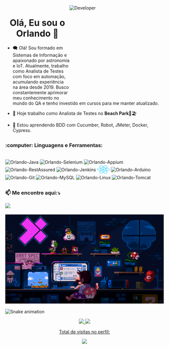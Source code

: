 <img src="https://ariagroup.io/wp-content/uploads/2020/06/automation-1-2.png" width="300" height="300" align="right" alt="Developer" title="Testes Automatizados">
                                    
<h1 align="center">Olá, Eu sou o Orlando 👋</h1>

- 🗨️ Olá! Sou formado em Sistemas de Informação e apaixonado por astronomia e IoT. Atualmente, trabalho como Analista de Testes com foco em automação, acumulando experiência na área desde 2019. Busco constantemente aprimorar meu conhecimento no mundo do QA e tenho investido em cursos para me manter atualizado.

- 🔭 Hoje trabalho como Analista de Testes no <b>Beach Park</b>🌊🏖️
- 🌱 Estou aprendendo BDD com Cucumber, Robot, JMeter, Docker, Cypress.

##
</p>
<h3 align="left">:computer: Linguagens e Ferramentas:</h3>
<p align="left">
<div style="display: inline_block"><br>
  <img align="center" alt="Orlando-Java" height="30" width="40" src="https://cdn.jsdelivr.net/gh/devicons/devicon/icons/java/java-original.svg" title="Java">
  <img align="center" alt="Orlando-Selenium" height="30" width="40" src="https://raw.githubusercontent.com/detain/svg-logos/780f25886640cef088af994181646db2f6b1a3f8/svg/selenium-logo.svg" title="Selenium WebDriver">
  <img align="center" alt="Orlando-Appium" height="30" width="40" src="https://cdn.worldvectorlogo.com/logos/appium.svg" title="Appium">
  <img align="center" alt="Orlando-RestAssured" height="30" width="40" src="https://www.entrofi.net/wp-content/uploads/2020/01/rest-assured-logo.png" title="Rest-Assured">
  <img align="center" alt="Orlando-Jenkins" height="30" width="40" src="https://cdn.jsdelivr.net/gh/devicons/devicon/icons/jenkins/jenkins-original.svg" title="Jenkins CI/CD">
  <img align="center" alt="Orlando-React" height="30" width="40" src="https://raw.githubusercontent.com/devicons/devicon/master/icons/react/react-original.svg" title="React">
  <img align="center" alt="Orlando-Arduino" height="30" width="40" src="https://camo.githubusercontent.com/b3a1cdd20d0f308634ddd4598cdaa729c2d77047f51e66fa7206b9b4bac94c23/68747470733a2f2f63646e2e776f726c64766563746f726c6f676f2e636f6d2f6c6f676f732f61726475696e6f2d312e737667" title="Arduino">
  <img name="git" align="center" alt="Orlando-Git" height="30" width="40" src="https://cdn.jsdelivr.net/gh/devicons/devicon/icons/git/git-original.svg" title="Git">
  <img align="center" alt="Orlando-MySQL" height="30" width="40" src="https://cdn.jsdelivr.net/gh/devicons/devicon/icons/mysql/mysql-original.svg" title="MySQL">
  <img align="center" alt="Orlando-Linux" height="30" width="40" src="https://cdn.jsdelivr.net/gh/devicons/devicon/icons/linux/linux-original.svg" title="Servidores Linux"/>
  <img align="center" alt="Orlando-Tomcat" height="30" width="40" src="https://cdn.jsdelivr.net/gh/devicons/devicon/icons/tomcat/tomcat-original.svg" title="Apache Tomcat"/>
</div>

##
  <h3 align="left">📫 Me encontre aqui:⤵</h3>
<div> 
  <a href="https://www.linkedin.com/in/orlando07junior/" target="_blank"><img src="https://img.shields.io/badge/-LinkedIn-%230077B5?style=for-the-badge&logo=linkedin&logoColor=white" target="_blank"></a> 
</div>

<br/>

<img src="https://github.com/orlando-dev/orlando-dev/blob/main/img/mario.gif"/>

![Snake animation](https://github.com/orlando-dev/orlando-dev/blob/output/github-contribution-grid-snake.svg)

<div align="center">
  <a href="https://github.com/orlando-dev">
  <img height="180em" src="https://github-readme-stats.vercel.app/api?username=orlando-dev&show_icons=true&theme=midnight-purple&include_all_commits=true&count_private=true"/>
  <img height="180em" src="https://github-readme-stats.vercel.app/api/top-langs/?username=orlando-dev&layout=compact&langs_count=7&theme=midnight-purple"/>
</div>
 
<div align="center">
  <p>Total de visitas no perfil:</p>
  <p>
    <img src="https://profile-counter.glitch.me/orlando-dev/count.svg"/>
  </p>
</div>
